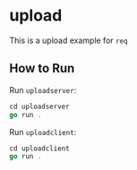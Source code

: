 # upload

This is a upload example for `req`

## How to Run

Run `uploadserver`:

```go
cd uploadserver
go run .
```

Run `uploadclient`:

```go
cd uploadclient
go run .
```